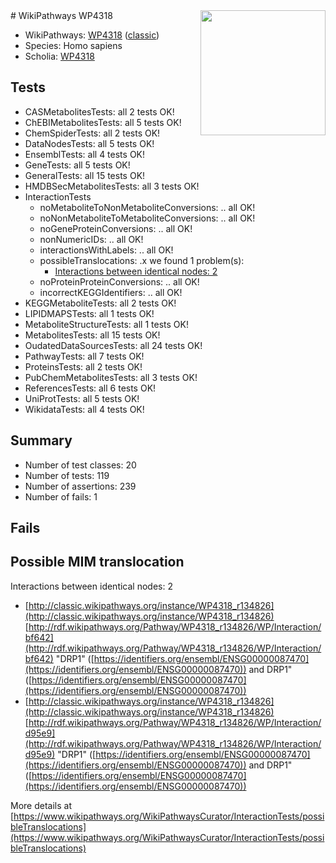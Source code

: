<img style="float: right; width: 200px" src="https://upload.wikimedia.org/wikipedia/commons/thumb/8/83/Wplogo_with_text_500.png/640px-Wplogo_with_text_500.png" />
# WikiPathways WP4318

* WikiPathways: [WP4318](https://wikipathways.org/pathways/WP4318) ([classic](https://classic.wikipathways.org/instance/WP4318))
* Species: Homo sapiens
* Scholia: [WP4318](https://scholia.toolforge.org/wikipathways/WP4318)
## Tests
* CASMetabolitesTests: all 2 tests OK!
* ChEBIMetabolitesTests: all 5 tests OK!
* ChemSpiderTests: all 2 tests OK!
* DataNodesTests: all 5 tests OK!
* EnsemblTests: all 4 tests OK!
* GeneTests: all 5 tests OK!
* GeneralTests: all 15 tests OK!
* HMDBSecMetabolitesTests: all 3 tests OK!
* InteractionTests
    * noMetaboliteToNonMetaboliteConversions: .. all OK!
    * noNonMetaboliteToMetaboliteConversions: .. all OK!
    * noGeneProteinConversions: .. all OK!
    * nonNumericIDs: .. all OK!
    * interactionsWithLabels: .. all OK!
    * possibleTranslocations: .x we found 1 problem(s):
        * [Interactions between identical nodes: 2](#1c118207)
    * noProteinProteinConversions: .. all OK!
    * incorrectKEGGIdentifiers: .. all OK!
* KEGGMetaboliteTests: all 2 tests OK!
* LIPIDMAPSTests: all 1 tests OK!
* MetaboliteStructureTests: all 1 tests OK!
* MetabolitesTests: all 15 tests OK!
* OudatedDataSourcesTests: all 24 tests OK!
* PathwayTests: all 7 tests OK!
* ProteinsTests: all 2 tests OK!
* PubChemMetabolitesTests: all 3 tests OK!
* ReferencesTests: all 6 tests OK!
* UniProtTests: all 5 tests OK!
* WikidataTests: all 4 tests OK!


## Summary

* Number of test classes: 20
* Number of tests: 119
* Number of assertions: 239
* Number of fails: 1

## Fails

<a name="1c118207" />

## Possible MIM translocation

Interactions between identical nodes: 2

* [http://classic.wikipathways.org/instance/WP4318_r134826](http://classic.wikipathways.org/instance/WP4318_r134826) [http://rdf.wikipathways.org/Pathway/WP4318_r134826/WP/Interaction/bf642](http://rdf.wikipathways.org/Pathway/WP4318_r134826/WP/Interaction/bf642) "DRP1" ([https://identifiers.org/ensembl/ENSG00000087470](https://identifiers.org/ensembl/ENSG00000087470)) and 
DRP1" ([https://identifiers.org/ensembl/ENSG00000087470](https://identifiers.org/ensembl/ENSG00000087470))
* [http://classic.wikipathways.org/instance/WP4318_r134826](http://classic.wikipathways.org/instance/WP4318_r134826) [http://rdf.wikipathways.org/Pathway/WP4318_r134826/WP/Interaction/d95e9](http://rdf.wikipathways.org/Pathway/WP4318_r134826/WP/Interaction/d95e9) "DRP1" ([https://identifiers.org/ensembl/ENSG00000087470](https://identifiers.org/ensembl/ENSG00000087470)) and 
DRP1" ([https://identifiers.org/ensembl/ENSG00000087470](https://identifiers.org/ensembl/ENSG00000087470))


More details at [https://www.wikipathways.org/WikiPathwaysCurator/InteractionTests/possibleTranslocations](https://www.wikipathways.org/WikiPathwaysCurator/InteractionTests/possibleTranslocations)

